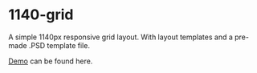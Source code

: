 1140-grid
=========

A simple 1140px responsive grid layout. With layout templates and a pre-made .PSD template file.

<a href="http://richardmccartney.co.uk/1140-grid/">Demo</a> can be found here.